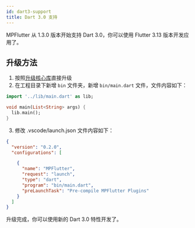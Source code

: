 ```yaml
---
id: dart3-support
title: Dart 3.0 支持
---
```


MPFlutter 从 1.3.0 版本开始支持 Dart 3.0，你可以使用 Flutter 3.13 版本开发应用了。

## 升级方法

1. 按照[升级核心库](./6-upgrade-core.md)直接升级
2. 在工程目录下新增 `bin` 文件夹，新增 `bin/main.dart` 文件，文件内容如下：
```dart
import '../lib/main.dart' as lib;

void main(List<String> args) {
  lib.main();
}

```
3. 修改 .vscode/launch.json 文件内容如下：
```json
{
  "version": "0.2.0",
  "configurations": [

    {
      "name": "MPFlutter",
      "request": "launch",
      "type": "dart",
      "program": "bin/main.dart",
      "preLaunchTask": "Pre-compile MPFlutter Plugins"
    }
  ]
}
```

升级完成，你可以使用新的 Dart 3.0 特性开发了。
